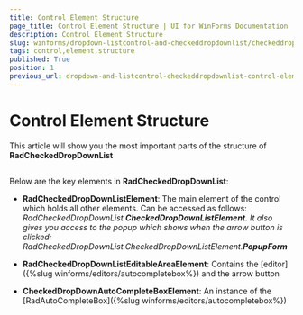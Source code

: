```yaml
---
title: Control Element Structure
page_title: Control Element Structure | UI for WinForms Documentation
description: Control Element Structure
slug: winforms/dropdown-listcontrol-and-checkeddropdownlist/checkeddropdownlist/control-element-structure
tags: control,element,structure
published: True
position: 1
previous_url: dropdown-and-listcontrol-checkeddropdownlist-control-element-structure
---
```


# Control Element Structure
 
This article will show you the most important parts of the structure of __RadCheckedDropDownList__

## 

Below are the key elements in __RadCheckedDropDownList__:
        

* __RadCheckedDropDownListElement__: The main element of the control which holds all other elements. Can be accessed as follows: *RadCheckedDropDownList.__CheckedDropDownListElement__. It also gives you access to the popup which shows when the arrow button is clicked: RadCheckedDropDownList.CheckedDropDownListElement.__PopupForm__*

* __RadCheckedDropDownListEditableAreaElement__: Contains the [editor]({%slug winforms/editors/autocompletebox%}) and the arrow button
            

* __CheckedDropDownAutoCompleteBoxElement__: An instance of the [RadAutoCompleteBox]({%slug winforms/editors/autocompletebox%})
